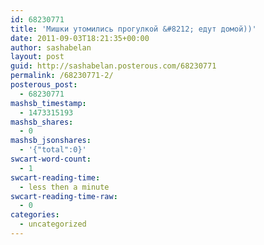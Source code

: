 ```yaml
---
id: 68230771
title: 'Мишки утомились прогулкой &#8212; едут домой))'
date: 2011-09-03T18:21:35+00:00
author: sashabelan
layout: post
guid: http://sashabelan.posterous.com/68230771
permalink: /68230771-2/
posterous_post:
  - 68230771
mashsb_timestamp:
  - 1473315193
mashsb_shares:
  - 0
mashsb_jsonshares:
  - '{"total":0}'
swcart-word-count:
  - 1
swcart-reading-time:
  - less then a minute
swcart-reading-time-raw:
  - 0
categories:
  - uncategorized
---
```

[](http://instagr.am/p/MDHtv/)